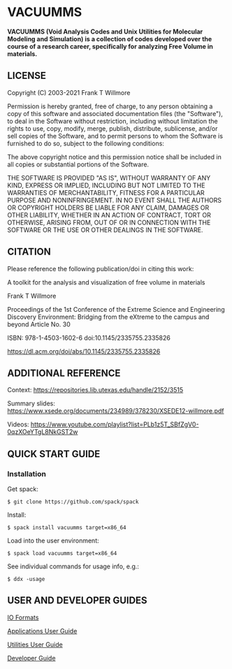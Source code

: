# VACUUMMS

**VACUUMMS (Void Analysis Codes and Unix Utilities for Molecular Modeling and Simulation) is a collection of codes developed over the course of a research career, specifically for analyzing Free Volume in materials.**

## LICENSE

  Copyright (C) 2003-2021 Frank T Willmore

  Permission is hereby granted, free of charge, to any person obtaining a 
  copy of this software and associated documentation files (the "Software"), 
  to deal in the Software without restriction, including without limitation 
  the rights to use, copy, modify, merge, publish, distribute, sublicense, 
  and/or sell copies of the Software, and to permit persons to whom the 
  Software is furnished to do so, subject to the following conditions:

  The above copyright notice and this permission notice shall be included 
  in all copies or substantial portions of the Software.

  THE SOFTWARE IS PROVIDED "AS IS", WITHOUT WARRANTY OF ANY KIND, EXPRESS 
  OR IMPLIED, INCLUDING BUT NOT LIMITED TO THE WARRANTIES OF MERCHANTABILITY, 
  FITNESS FOR A PARTICULAR PURPOSE AND NONINFRINGEMENT. IN NO EVENT SHALL 
  THE AUTHORS OR COPYRIGHT HOLDERS BE LIABLE FOR ANY CLAIM, DAMAGES OR OTHER 
  LIABILITY, WHETHER IN AN ACTION OF CONTRACT, TORT OR OTHERWISE, ARISING 
  FROM, OUT OF OR IN CONNECTION WITH THE SOFTWARE OR THE USE OR OTHER 
  DEALINGS IN THE SOFTWARE.

## CITATION

  Please reference the following publication/doi in citing this work:

  A toolkit for the analysis and visualization of free volume in materials

  Frank T Willmore

  Proceedings of the 1st Conference of the Extreme Science and Engineering 
    Discovery Environment: Bridging from the eXtreme to the campus and beyond
  Article No. 30 

  ISBN: 978-1-4503-1602-6 doi:10.1145/2335755.2335826

  https://dl.acm.org/doi/abs/10.1145/2335755.2335826

## ADDITIONAL REFERENCE

 Context: https://repositories.lib.utexas.edu/handle/2152/3515

 Summary slides: https://www.xsede.org/documents/234989/378230/XSEDE12-willmore.pdf

 Videos: https://www.youtube.com/playlist?list=PLb1z5T_SBfZgV0-0qzXOeYTgL8NkGST2w

## QUICK START GUIDE

### Installation

Get spack:

`$ git clone https://github.com/spack/spack`

Install:

`$ spack install vacuumms target=x86_64`

Load into the user environment:

`$ spack load vacuumms target=x86_64`

See individual commands for usage info, e.g.:

`$ ddx -usage`

## USER AND DEVELOPER GUIDES

[IO Formats](IO_FORMATS.md)

[Applications User Guide](APPLICATIONS_USER_GUIDE.md)

[Utilities User Guide](UTILITIES_USER_GUIDE.md)

[Developer Guide](DEVELOPER_GUIDE.md)

